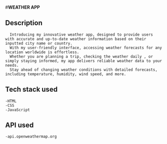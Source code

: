 #**WEATHER APP**

## Description
      Introducing my innovative weather app, designed to provide users with accurate and up-to-date weather information based on their inputted city name or country. 
      With my user-friendly interface, accessing weather forecasts for any location worldwide is effortless. 
      Whether you are planning a trip, checking the weather daily , or simply staying informed, my app delivers reliable weather data to your needs.
      Stay ahead of changing weather conditions with detailed forecasts, including temperature, humidity, wind speed, and more.

## Tech stack used
    -HTML
    -CSS
    -JavaScript

## API used
    -api.openweathermap.org
